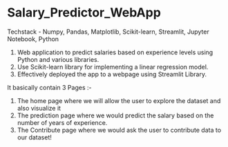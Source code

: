 # Salary_Predictor_WebApp

Techstack - Numpy, Pandas, Matplotlib, Scikit-learn, Streamlit, Jupyter Notebook, Python
1. Web application to predict salaries based on experience levels using Python and various libraries.
2. Use Scikit-learn library for implementing a linear regression model.
3. Effectively deployed the app to a webpage using Streamlit Library.

It basically contain 3 Pages :-
1) The home page where we will allow the user to explore the dataset and also visualize it
2) The prediction page where we would predict the salary based on the number of years of experience.
3) The Contribute page where we would ask the user to contribute data to our dataset!
